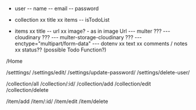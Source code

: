 <!-- Models -->

- user
  -- name
  -- email
  -- password

- collection
  xx title
  xx items
  -- isTodoList

- items
  xx title
  -- url
  xx image? - as in image Url
  --- multer ???
  --- cloudinary ???
  --- multer-storage-cloudinary ???
  --- enctype="multipart/form-data"
  --- dotenv
  xx text
  xx comments / notes
  xx status?? (possible Todo Function?)

<!-- Routes -->

/Home

/setttings/
/settings/edit/
/settings/update-password/
/settings/delete-user/

/collection/all
/collection/:id/
/collection/add
/collection/edit
/collection/delete

/item/add
/item/:id/
/item/edit
/item/delete
